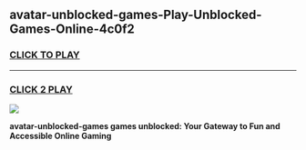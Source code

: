 
## avatar-unblocked-games-Play-Unblocked-Games-Online-4c0f2
<h3>
<a href="https://premium76.site?title=avatar-unblocked-games&ref=25A">CLICK TO PLAY</a></h3>
<hr>

<h3>
<a href="https://premium76.site?title=avatar-unblocked-games&ref=25A">CLICK 2 PLAY</a>
  
</h3>

<a href="https://premium76.site?title=avatar-unblocked-games&ref=25A"><img src="https://clearcache.store/games.png"></a>


**avatar-unblocked-games games unblocked: Your Gateway to Fun and Accessible Online Gaming**
